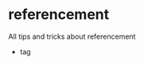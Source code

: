 # referencement
All tips and tricks about referencement



- tag <title>
- Hiérarchisation des titres `<h1> <h2>`
- Sémantique
- meta tags
- meta viewport
- facebook tags + twitter
- robots.txt
- Sitemaps
- manifest.json
- Google Search Console
